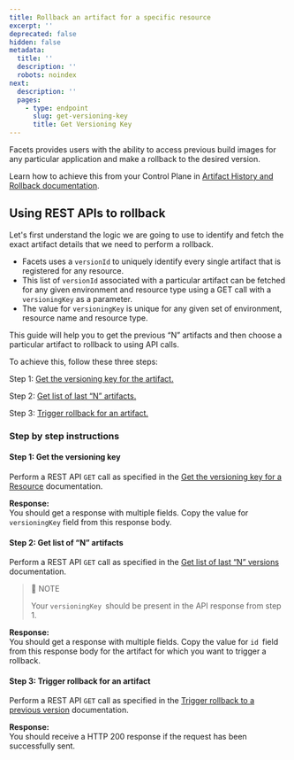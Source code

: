 ```yaml
---
title: Rollback an artifact for a specific resource
excerpt: ''
deprecated: false
hidden: false
metadata:
  title: ''
  description: ''
  robots: noindex
next:
  description: ''
  pages:
    - type: endpoint
      slug: get-versioning-key
      title: Get Versioning Key
---
```

Facets provides users with the ability to access previous build images for any particular application and make a rollback to the desired version. 

Learn how to achieve this from your Control Plane in [Artifact History and Rollback documentation](https://readme.facets.cloud/docs/artifact-history-and-rollback).

## Using REST APIs to rollback

Let's first understand the logic we are going to use to identify and fetch the exact artifact details that we need to perform a rollback.

- Facets uses a `versionId` to uniquely identify every single artifact that is registered for any resource. 
- This list of `versionId` associated with a particular artifact can be fetched for any given environment and resource type using a GET call with a `versioningKey` as a parameter.
- The value for `versioningKey` is unique for any given set of environment, resource name and resource type.

This guide will help you to get the previous “N” artifacts and then choose a particular artifact to rollback to using API calls.  

To achieve this, follow these three steps:

Step 1: [Get the versioning key for the artifact.](https://readme.facets.cloud/reference/get-versioning-key)

Step 2: [Get list of last “N” artifacts.](https://readme.facets.cloud/reference/get-list-of-n-artifacts)

Step 3: [Trigger rollback for an artifact.](https://readme.facets.cloud/reference/trigger-rollback-for-an-artifact)

### Step by step instructions

#### Step 1: Get the versioning key

Perform a REST API `GET` call as specified in the [Get the versioning key for a Resource](https://readme.facets.cloud/reference/get-versioning-key) documentation.

**Response:**  
You should get a response with multiple fields. Copy the value for `versioningKey` field from this response body.

#### Step 2: Get list of “N” artifacts

Perform a REST API `GET` call as specified in the [Get list of last “N” versions](https://readme.facets.cloud/reference/get-list-of-n-artifacts) documentation.

> 📘 NOTE
> 
> Your `versioningKey `should be present in the API response from step 1.

**Response:**  
You should get a response with multiple fields. Copy the value for `id `field from this response body for the artifact for which you want to trigger a rollback.

#### Step 3: Trigger rollback for an artifact

Perform a REST API `GET` call as specified in the [Trigger rollback to a previous version](https://readme.facets.cloud/docs/artifact-history-and-rollback) documentation.

**Response:**  
You should receive a HTTP 200 response if the request has been successfully sent.